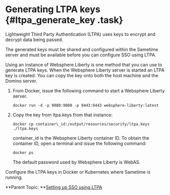# Generating LTPA keys {#ltpa_generate_key .task}

Lightweight Third Party Authentication \(LTPA\) uses keys to encrypt and decrypt data being passed.

The generated keys must be shared and configured within the Sametime server and must be available before you can configure SSO using LTPA.

Using an instance of Websphere Liberty is one method that you can use to generate LTPA keys. When the Websphere Liberty server is started an LTPA key is created. You can copy the key onto both the host machine and the Domino server.

1.  From Docker, issue the following command to start a Websphere Liberty server.

    ``` {#codeblock_d4k_zxh_ttb}
    docker run -d -p 9080:9080 -p 9443:9443 websphere-liberty:latest
    ```

2.  Copy the key from ltpa.keys from that instance:

    ``` {#codeblock_ly2_j25_j5b}
    docker cp container\_id:/output/resources/security/ltpa.keys ./ltpa.keys
    ```

    container\_id is the Websphere Liberty container ID. To obtain the container ID, open a terminal and issue the following command:

    ``` {#codeblock_my2_j25_j5b}
    docker ps
    ```

    The default password used by Websphere Liberty is WebAS.


Configure the LTPA keys in Docker or Kubernetes where Sametime is running.

**Parent Topic:  **[Setting up SSO using LTPA](enabling_sso_ltpa.md)


